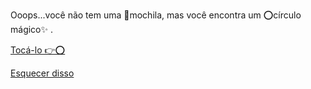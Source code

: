 Ooops...você não tem uma 💼mochila, mas você encontra um ⭕️círculo mágico✨ .

[Tocá-lo 👉⭕️](3.md)

[Esquecer disso ](../2/1.md)